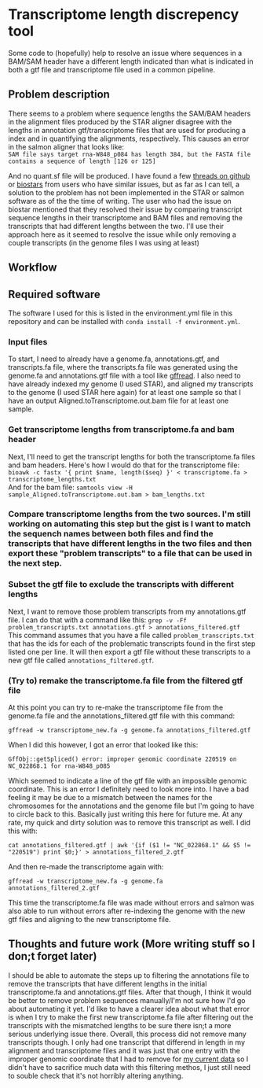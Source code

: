 # Transcriptome length discrepency tool
Some code to (hopefully) help to resolve an issue where sequences in a BAM/SAM header have a different length indicated than what is indicated in both a gtf file and transcriptome file used in a common pipeline.

## Problem description
There seems to a problem where sequence lengths the SAM/BAM headers in the alignment files produced by the STAR aligner disagree with the lengths in annotation gtf/transcriptome files that are used for producing a index and in quantifying the alignments, respectively. This causes an error in the salmon aligner that looks like:  
`SAM file says target rna-W848_p084 has length 384, but the FASTA file contains a sequence of length [126 or 125]`  

And no quant.sf file will be produced. I have found a few [threads on github](https://github.com/COMBINE-lab/salmon/issues/785) or [biostars](https://www.biostars.org/p/486346/) from users who have similar issues, but as far as I can tell, a solution to the problem has not been implemented in the STAR or salmon software as of the the time of writing. The user who had the issue on biostar mentioned that they resolved their issue by comparing transcript sequence lengths in their transcriptome and BAM files and removing the transcripts that had different lengths between the two. I'll use their approach here as it seemed to resolve the issue while only removing a couple transcripts (in the genome files I was using at least)

## Workflow
## Required software
The software I used for this is listed in the environment.yml file in this repository and can be installed with `conda install -f environment.yml`.  

### Input files
To start, I need to already have a genome.fa, annotations.gtf, and transcripts.fa file, where the transcripts.fa file was generated using the genome.fa and annotations.gtf file with a tool like [gffread](http://ccb.jhu.edu/software/stringtie/gff.shtml). I also need to have already indexed my genome (I used STAR), and aligned my transcripts to the genome (I used STAR here again) for at least one sample so that I have an output Aligned.toTranscriptome.out.bam file for at least one sample.

### Get transcriptome lengths from transcriptome.fa and bam header
Next, I'll need to get the transcript lengths for both the transcriptome.fa files and bam headers. Here's how I would do that for the transcriptome file:  
`bioawk -c fastx '{ print $name, length($seq) }' < transcriptome.fa > transcriptome_lengths.txt`  
And for the bam file: 
`samtools view -H sample_Aligned.toTranscriptome.out.bam > bam_lengths.txt`

### Compare transcriptome lengths from the two sources. **I'm still working on automating this step** but the gist is I want to match the sequench names between both files and find the transcripts that have different lengths in the two files and then export these "problem transcripts" to a file that can be used in the next step.

### Subset the gtf file to exclude the transcripts with different lengths
Next, I want to remove those problem transcripts from my annotations.gtf file. I can do that with a command like this:
`grep -v -Ff problem_transcripts.txt annotations.gtf > annotations_filtered.gtf`  
This command assumes that you have a file called `problem_transcripts.txt` that has the ids for each of the problematic transcripts found in the first step listed one per line. It will then export a gtf file without these transcripts to a new gtf file called `annotations_filtered.gtf`. 

### (Try to) remake the transcriptome.fa file from the filtered gtf file
At this point you can try to re-make the transcriptome file from the genome.fa file and the annotations_filtered.gtf file with this command:

`gffread -w transcriptome_new.fa -g genome.fa annotations_filtered.gtf`  

When I did this however, I got an error that looked like this:  

`GffObj::getSpliced() error: improper genomic coordinate 220519 on NC_022868.1 for rna-W848_p085`  

Which seemed to indicate a line of the gtf file with an impossible genomic coordinate. This is an error I definitely need to look more into. I have a bad feeling it may be due to a mismatch between the names for the chromosomes for the annotations and the genome file but I'm going to have to circle back to this. Basically just writing this here for future me. At any rate, my quick and dirty solution was to remove this transcript as well. I did this with:  

`cat annotations_filtered.gtf | awk '{if ($1 != "NC_022868.1" && $5 != "220519") print $0;}' > annotations_filtered_2.gtf`

And then re-made the transcriptome again with: 

`gffread -w transcriptome_new.fa -g genome.fa annotations_filtered_2.gtf`  

This time the transcriptome.fa file was made without errors and salmon was also able to run without errors after re-indexing the genome with the new gtf files and aligning to the new transcriptome file. 

## Thoughts and future work (More writing stuff so I don;t forget later)
I should be able to automate the steps up to filtering the annotations file to remove the transcripts that have different lengths in the initial transcriptome.fa and annotations.gtf files. After that though, I think it would be better to remove problem sequences manually/I'm not sure how I'd go about automating it yet. I'd like to have a clearer idea about what that error is when I try to make the first new transcriptome.fa file after filtering out the transcripts with the mismatched lengths to be sure there isn;t a more serious underlying issue there. Overall, this process did not remove many transcripts though. I only had one transcript that differend in length in my alignment and transcriptome files and it was just that one entry with the improper genomic coordinate that I had to remove for [my current data](https://www.ncbi.nlm.nih.gov/data-hub/genome/GCF_004193775.1/) so I didn't have to sacrifice much data with this filtering methos, I just still need to souble check that it's not horribly altering anything. 
